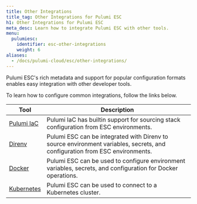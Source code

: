 ```yaml
---
title: Other Integrations
title_tag: Other Integrations for Pulumi ESC
h1: Other Integrations for Pulumi ESC
meta_desc: Learn how to integrate Pulumi ESC with other tools.
menu:
  pulumiesc:
    identifier: esc-other-integrations
    weight: 6
aliases:
  - /docs/pulumi-cloud/esc/other-integrations/
---
```


Pulumi ESC's rich metadata and support for popular configuration formats enables easy integration with other developer tools.

To learn how to configure common integrations, follow the links below.

| Tool                                                          | Description                                                                                                                 |
|---------------------------------------------------------------|-----------------------------------------------------------------------------------------------------------------------------|
| [Pulumi IaC](/docs/esc/get-started/integrate-with-pulumi-iac) | Pulumi IaC has builtin support for sourcing stack configuration from ESC environments.                                      |
| [Direnv](/docs/esc/other-integrations/direnv)                 | Pulumi ESC can be integrated with Direnv to source environment variables, secrets, and configuration from ESC environments. |
| [Docker](/docs/esc/other-integrations/docker)                 | Pulumi ESC can be used to configure environment variables, secrets, and configuration for Docker operations.                |
| [Kubernetes](/docs/esc/other-integrations/kubernetes)                 | Pulumi ESC can be used to connect to a Kubernetes cluster.                |
